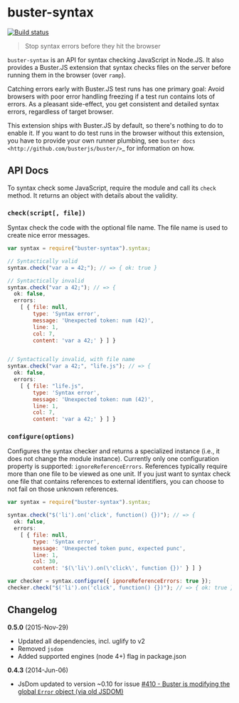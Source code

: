 # buster-syntax

[![Build status](https://secure.travis-ci.org/busterjs/buster-syntax.png?branch=master)](http://travis-ci.org/busterjs/buster-syntax)

> Stop syntax errors before they hit the browser

`buster-syntax` is an API for syntax checking JavaScript in Node.JS. It also
provides a Buster.JS extension that syntax checks files on the server before
running them in the browser (over `ramp`).

Catching errors early with Buster.JS test runs has one primary goal: Avoid
browsers with poor error handling freezing if a test run contains lots of
errors. As a pleasant side-effect, you get consistent and detailed syntax
errors, regardless of target browser.

This extension ships with Buster.JS by default, so there's nothing to do to
enable it. If you want to do test runs in the browser without this extension,
you have to provide your own runner plumbing, see `buster docs
<http://github.com/busterjs/buster/>`_ for information on how.


## API Docs

To syntax check some JavaScript, require the module and call its `check`
method. It returns an object with details about the validity.


### `check(script[, file])`

Syntax check the code with the optional file name. The file name is used to
create nice error messages.

```javascript
var syntax = require("buster-syntax").syntax;

// Syntactically valid
syntax.check("var a = 42;"); // => { ok: true }

// Syntactically invalid
syntax.check("var a 42;"); // => {
  ok: false,
  errors:
    [ { file: null,
        type: 'Syntax error',
        message: 'Unexpected token: num (42)',
        line: 1,
        col: 7,
        content: 'var a 42;' } ] }


// Syntactically invalid, with file name
syntax.check("var a 42;", "life.js"); // => {
  ok: false,
  errors:
    [ { file: "life.js",
        type: 'Syntax error',
        message: 'Unexpected token: num (42)',
        line: 1,
        col: 7,
        content: 'var a 42;' } ] }
```        


### `configure(options)`

Configures the syntax checker and returns a specialized instance (i.e., it does
not change the module instance). Currently only one configuration property is
supported: `ignoreReferenceErrors`. References typically require more than one
file to be viewed as one unit. If you just want to syntax check one file that
contains references to external identifiers, you can choose to not fail on those
unknown references.

```javascript
var syntax = require("buster-syntax").syntax;

syntax.check("$('li').on('click', function() {})"); // => {
  ok: false,
  errors:
    [ { file: null,
        type: 'Syntax error',
        message: 'Unexpected token punc, expected punc',
        line: 1,
        col: 30,
        content: '$(\'li\').on(\'click\', function {})' } ] }

var checker = syntax.configure({ ignoreReferenceErrors: true });
checker.check("$('li').on('click', function() {})"); // => { ok: true }
```


## Changelog

**0.5.0** (2015-Nov-29)

* Updated all dependencies, incl. uglify to v2
* Removed `jsdom`
* Added supported engines (node 4+) flag in package.json

**0.4.3** (2014-Jun-06)

* JsDom updated to version ~0.10 for issue [#410 - Buster is modifying the global `Error` object (via old JSDOM)](https://github.com/busterjs/buster/issues/410)
